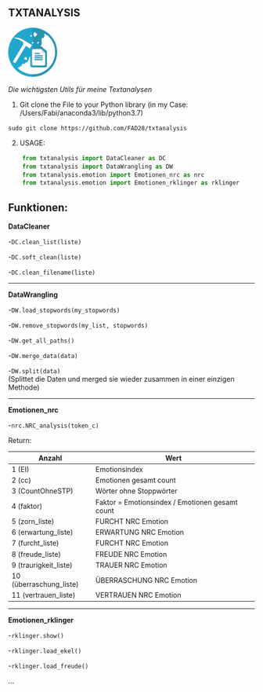 ## TXTANALYSIS

<img src="images/txtanalysis_github-logo.png" width="100" height="100">

_Die wichtigsten Utils für meine Textanalysen_

1. Git clone the File to your Python library (in my Case: /Users/Fabi/anaconda3/lib/python3.7)
```shell
sudo git clone https://github.com/FAD28/txtanalysis 
```

2. USAGE:
```python
	from txtanalysis import DataCleaner as DC
	from txtanalysis import DataWrangling as DW
	from txtanalysis.emotion import Emotionen_nrc as nrc
	from txtanalysis.emotion import Emotionen_rklinger as rklinger
```

Funktionen:
---
**DataCleaner**

-`DC.clean_list(liste)`

-`DC.soft_clean(liste)`

-`DC.clean_filename(liste)`

___________________
**DataWrangling**

-`DW.load_stopwords(my_stopwords)`

-`DW.remove_stopwords(my_list, stopwords)`

-`DW.get_all_paths()`

-`DW.merge_data(data)`

-`DW.split(data)`	
(Splittet die Daten und merged sie wieder zusammen in einer einzigen Methode)

___________________

**Emotionen_nrc**

-`nrc.NRC_analysis(token_c)`

Return:

|Anzahl |Wert|
|--- |--- |
|1 (EI) | Emotionsindex|
|2 (cc) | Emotionen gesamt count|
|3 (CountOhneSTP) | Wörter ohne Stoppwörter|
|4 (faktor) | Faktor = Emotionsindex / Emotionen gesamt count| 
|5 (zorn_liste) | FURCHT    NRC Emotion|
|6 (erwartung_liste) | ERWARTUNG    NRC Emotion|
|7 (furcht_liste) | FURCHT    NRC Emotion|
|8 (freude_liste) | FREUDE    NRC Emotion|
|9 (traurigkeit_liste) | TRAUER   NRC Emotion|
|10 (überraschung_liste) | ÜBERRASCHUNG    NRC Emotion|
|11 (vertrauen_liste) | VERTRAUEN   NRC Emotion|

___________________
**Emotionen_rklinger**

-`rklinger.show()`

-`rklinger.load_ekel()`

-`rklinger.load_freude()`

...